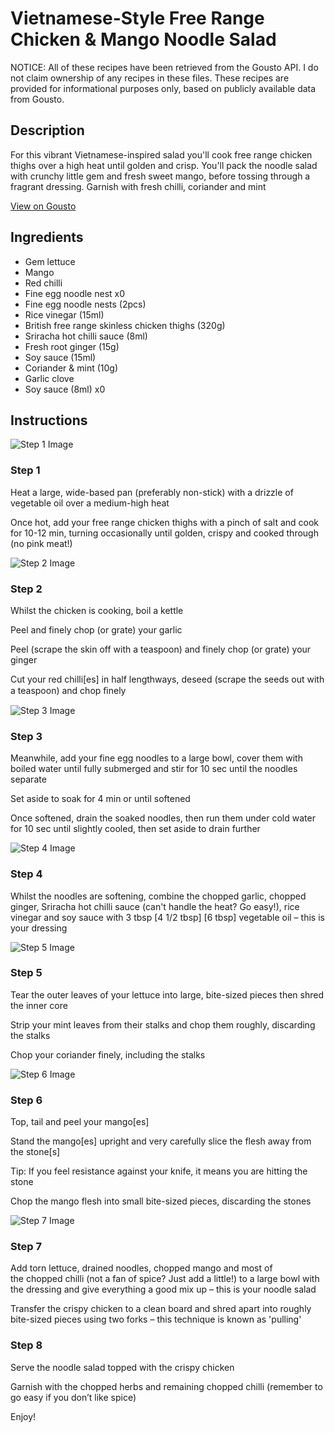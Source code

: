 # Vietnamese-Style Free Range Chicken & Mango Noodle Salad

NOTICE: All of these recipes have been retrieved from the Gousto API. I do not claim ownership of any recipes in these files. These recipes are provided for informational purposes only, based on publicly available data from Gousto.

## Description

For this vibrant Vietnamese-inspired salad you'll cook free range chicken thighs over a high heat until golden and crisp. You'll pack the noodle salad with crunchy little gem and fresh sweet mango, before tossing through a fragrant dressing. Garnish with fresh chilli, coriander and mint

[View on Gousto](https://www.gousto.co.uk/recipes/cookbook/vietnamese-style-free-range-chicken-mango-noodle-salad)

## Ingredients

- Gem lettuce
- Mango
- Red chilli
- Fine egg noodle nest x0
- Fine egg noodle nests (2pcs)
- Rice vinegar (15ml)
- British free range skinless chicken thighs (320g)
- Sriracha hot chilli sauce (8ml)
- Fresh root ginger (15g)
- Soy sauce (15ml)
- Coriander & mint (10g)
- Garlic clove
- Soy sauce (8ml) x0

## Instructions

![Step 1 Image](https://production-media.gousto.co.uk/cms/recipe-step-image/2198.-step-1.2-x200.jpg)

### Step 1

Heat a large, wide-based pan (preferably non-stick) with a drizzle of vegetable oil over a medium-high heat

Once hot, add your free range chicken thighs with a pinch of salt and cook for 10-12 min, turning occasionally until golden, crispy and cooked through (no pink meat!)

![Step 2 Image](https://production-media.gousto.co.uk/cms/recipe-step-image/2198.-step-2-x200.jpg)

### Step 2

Whilst the chicken is cooking, boil a kettle

Peel and finely chop (or grate) your garlic

Peel (scrape the skin off with a teaspoon) and finely chop (or grate) your ginger

Cut your red chilli[es] in half lengthways, deseed (scrape the seeds out with a teaspoon) and chop ﬁnely

![Step 3 Image](https://production-media.gousto.co.uk/cms/recipe-step-image/2198.-step-3-x200.jpg)

### Step 3

Meanwhile, add your fine egg noodles to a large bowl, cover them with boiled water until fully submerged and stir for 10 sec until the noodles separate

Set aside to soak for 4 min or until softened

Once softened, drain the soaked noodles, then run them under cold water for 10 sec until slightly cooled, then set aside to drain further

![Step 4 Image](https://production-media.gousto.co.uk/cms/recipe-step-image/2198.-step-4-x200.jpg)

### Step 4

Whilst the noodles are softening, combine the chopped garlic, chopped ginger, Sriracha hot chilli sauce (can't handle the heat? Go easy!), rice vinegar and soy sauce with 3 tbsp <span class="text-purple">[4 1/2 tbsp]</span><span class="text-danger"> [6 tbsp]</span> vegetable oil – this is your dressing

![Step 5 Image](https://production-media.gousto.co.uk/cms/recipe-step-image/2198.-step-5-x200.jpg)

### Step 5

Tear the outer leaves of your lettuce into large, bite-sized pieces then shred the inner core

Strip your mint leaves from their stalks and chop them roughly, discarding the stalks

Chop your coriander finely, including the stalks

![Step 6 Image](https://production-media.gousto.co.uk/cms/recipe-step-image/2198.-step-6-x200.jpg)

### Step 6

Top, tail and peel your mango[es]

Stand the mango[es]<span class="text-danger"> </span>upright and very carefully slice the flesh away from the stone[s]

Tip: If you feel resistance against your knife, it means you are hitting the stone

Chop the mango flesh into small bite-sized pieces, discarding the stones

![Step 7 Image](https://production-media.gousto.co.uk/cms/recipe-step-image/2198.-step-7new-x200.jpg)

### Step 7

Add torn lettuce, drained noodles, chopped mango and most of the chopped chilli (not a fan of spice? Just add a little!) to a large bowl with the dressing and give everything a good mix up – this is your noodle salad

Transfer the crispy chicken to a clean board and shred apart into roughly bite-sized pieces using two forks – this technique is known as 'pulling'

### Step 8

Serve the noodle salad topped with the crispy chicken

Garnish with the chopped herbs and remaining chopped chilli (remember to go easy if you don’t like spice)

Enjoy!

